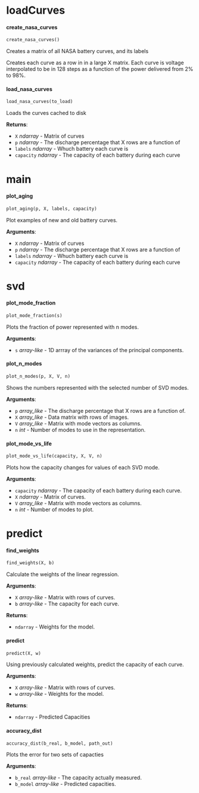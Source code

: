 <a name="loadCurves"></a>
# loadCurves

<a name="loadCurves.create_nasa_curves"></a>
#### create\_nasa\_curves

```python
create_nasa_curves()
```

Creates a matrix of all NASA battery curves, and its labels

Creates each curve as a row in in a large X matrix. Each curve is voltage
interpolated to be in 128 steps as a function of the power delivered from
2% to 98%.

<a name="loadCurves.load_nasa_curves"></a>
#### load\_nasa\_curves

```python
load_nasa_curves(to_load)
```

Loads the curves cached to disk

**Returns**:

- `X` _ndarray_ - Matrix of curves
- `p` _ndarray_ - The discharge percentage that X rows are a function of
- `labels` _ndarray_ - Whuch battery each curve is
- `capacity` _ndarray_ - The capacity of each battery during each curve

<a name="main"></a>
# main

<a name="main.plot_aging"></a>
#### plot\_aging

```python
plot_aging(p, X, labels, capacity)
```

Plot examples of new and old battery curves.

**Arguments**:

- `X` _ndarray_ - Matrix of curves
- `p` _ndarray_ - The discharge percentage that X rows are a function of
- `labels` _ndarray_ - Whuch battery each curve is
- `capacity` _ndarray_ - The capacity of each battery during each curve

<a name="svd"></a>
# svd

<a name="svd.plot_mode_fraction"></a>
#### plot\_mode\_fraction

```python
plot_mode_fraction(s)
```

Plots the fraction of power represented with n modes.

**Arguments**:

- `s` _array-like_ - 1D arrray of the variances of the principal components.

<a name="svd.plot_n_modes"></a>
#### plot\_n\_modes

```python
plot_n_modes(p, X, V, n)
```

Shows the numbers represented with the selected number of SVD modes.

**Arguments**:

- `p` _array_like_ - The discharge percentage that X rows are a function of.
- `X` _array_like_ - Data matrix with rows of images.
- `V` _array_like_ - Matrix with mode vectors as columns.
- `n` _int_ - Number of modes to use in the representation.

<a name="svd.plot_mode_vs_life"></a>
#### plot\_mode\_vs\_life

```python
plot_mode_vs_life(capacity, X, V, n)
```

Plots how the capacity changes for values of each SVD mode.

**Arguments**:

- `capacity` _ndarray_ - The capacity of each battery during each curve.
- `X` _ndarray_ - Matrix of curves.
- `V` _array_like_ - Matrix with mode vectors as columns.
- `n` _int_ - Number of modes to plot.

<a name="predict"></a>
# predict

<a name="predict.find_weights"></a>
#### find\_weights

```python
find_weights(X, b)
```

Calculate the weights of the linear regression.

**Arguments**:

- `X` _array-like_ - Matrix with rows of curves.
- `b` _array-like_ - The capacity for each curve.

**Returns**:

- `ndarray` - Weights for the model.

<a name="predict.predict"></a>
#### predict

```python
predict(X, w)
```

Using previously calculated weights, predict the capacity of each curve.

**Arguments**:

- `X` _array-like_ - Matrix with rows of curves.
- `w` _array-like_ - Weights for the model.
  

**Returns**:

- `ndarray` - Predicted Capacities

<a name="predict.accuracy_dist"></a>
#### accuracy\_dist

```python
accuracy_dist(b_real, b_model, path_out)
```

Plots the error for two sets of capacties

**Arguments**:

- `b_real` _array-like_ - The capacity actually measured.
- `b_model` _array-like_ - Predicted capacities.

